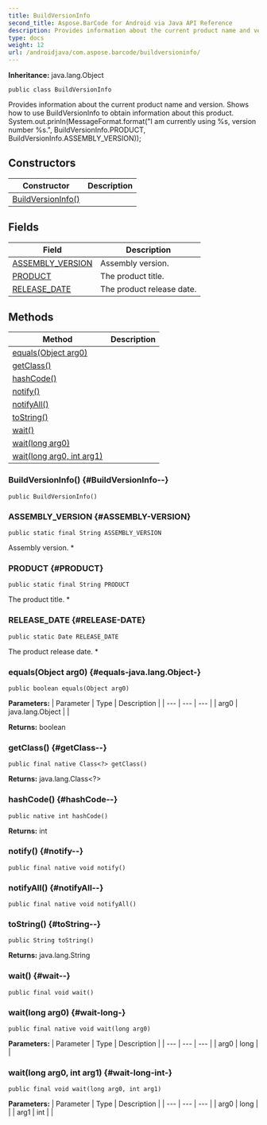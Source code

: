 ```yaml
---
title: BuildVersionInfo
second_title: Aspose.BarCode for Android via Java API Reference
description: Provides information about the current product name and version.
type: docs
weight: 12
url: /androidjava/com.aspose.barcode/buildversioninfo/
---
```

**Inheritance:**
java.lang.Object
```
public class BuildVersionInfo
```

Provides information about the current product name and version. Shows how to use BuildVersionInfo to obtain information about this product. System.out.prinln(MessageFormat.format("I am currently using %s, version number %s.", BuildVersionInfo.PRODUCT, BuildVersionInfo.ASSEMBLY\_VERSION));
## Constructors

| Constructor | Description |
| --- | --- |
| [BuildVersionInfo()](#BuildVersionInfo--) |  |
## Fields

| Field | Description |
| --- | --- |
| [ASSEMBLY_VERSION](#ASSEMBLY-VERSION) | Assembly version. |
| [PRODUCT](#PRODUCT) | The product title. |
| [RELEASE_DATE](#RELEASE-DATE) | The product release date. |
## Methods

| Method | Description |
| --- | --- |
| [equals(Object arg0)](#equals-java.lang.Object-) |  |
| [getClass()](#getClass--) |  |
| [hashCode()](#hashCode--) |  |
| [notify()](#notify--) |  |
| [notifyAll()](#notifyAll--) |  |
| [toString()](#toString--) |  |
| [wait()](#wait--) |  |
| [wait(long arg0)](#wait-long-) |  |
| [wait(long arg0, int arg1)](#wait-long-int-) |  |
### BuildVersionInfo() {#BuildVersionInfo--}
```
public BuildVersionInfo()
```


### ASSEMBLY_VERSION {#ASSEMBLY-VERSION}
```
public static final String ASSEMBLY_VERSION
```


Assembly version. \*

### PRODUCT {#PRODUCT}
```
public static final String PRODUCT
```


The product title. \*

### RELEASE_DATE {#RELEASE-DATE}
```
public static Date RELEASE_DATE
```


The product release date. \*

### equals(Object arg0) {#equals-java.lang.Object-}
```
public boolean equals(Object arg0)
```




**Parameters:**
| Parameter | Type | Description |
| --- | --- | --- |
| arg0 | java.lang.Object |  |

**Returns:**
boolean
### getClass() {#getClass--}
```
public final native Class<?> getClass()
```




**Returns:**
java.lang.Class<?>
### hashCode() {#hashCode--}
```
public native int hashCode()
```




**Returns:**
int
### notify() {#notify--}
```
public final native void notify()
```




### notifyAll() {#notifyAll--}
```
public final native void notifyAll()
```




### toString() {#toString--}
```
public String toString()
```




**Returns:**
java.lang.String
### wait() {#wait--}
```
public final void wait()
```




### wait(long arg0) {#wait-long-}
```
public final native void wait(long arg0)
```




**Parameters:**
| Parameter | Type | Description |
| --- | --- | --- |
| arg0 | long |  |

### wait(long arg0, int arg1) {#wait-long-int-}
```
public final void wait(long arg0, int arg1)
```




**Parameters:**
| Parameter | Type | Description |
| --- | --- | --- |
| arg0 | long |  |
| arg1 | int |  |

